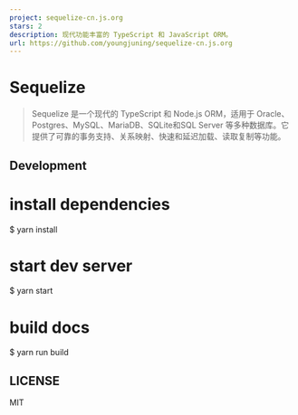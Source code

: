 ```yaml
---
project: sequelize-cn.js.org
stars: 2
description: 现代功能丰富的 TypeScript 和 JavaScript ORM。
url: https://github.com/youngjuning/sequelize-cn.js.org
---
```


Sequelize
=========

> Sequelize 是一个现代的 TypeScript 和 Node.js ORM，适用于 Oracle、Postgres、MySQL、MariaDB、SQLite和SQL Server 等多种数据库。它提供了可靠的事务支持、关系映射、快速和延迟加载、读取复制等功能。

Development
-----------

# install dependencies
$ yarn install

# start dev server
$ yarn start

# build docs
$ yarn run build

LICENSE
-------

MIT
